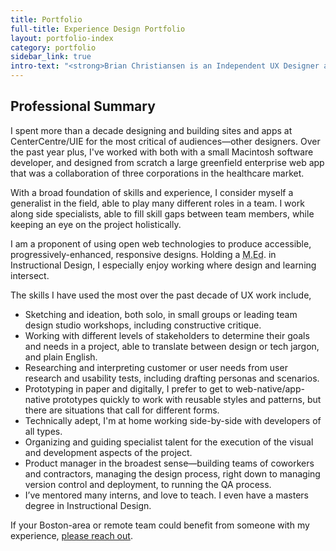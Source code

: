 ```yaml
---
title: Portfolio
full-title: Experience Design Portfolio
layout: portfolio-index
category: portfolio
sidebar_link: true
intro-text: "<strong>Brian Christiansen is an Independent UX Designer and Instructional Designer in Greater Boston</strong> available for local and remote opportunities. His designs have processed millions of dollars in revenue annually, and been used by by tens of thousands over the past decade. I'm now sharing my expertise with remote and Boston-area teams."
---
```


## Professional Summary
I spent more than a decade designing and building sites and apps at CenterCentre/UIE for the most critical of audiences—other designers. Over the past year plus, I've worked with  both with a small Macintosh software developer, and designed from scratch a large greenfield enterprise web app that was a collaboration of three corporations in the healthcare market.

With a broad foundation of skills and experience, I consider myself a generalist in the field, able to play many different roles in a team. I work along side specialists, able to fill skill gaps between team members, while keeping an eye on the project holistically.

I am a proponent of using open web technologies to produce accessible, progressively-enhanced, responsive designs. Holding a <abbr title="Master of Education Degree">M.Ed</abbr>. in Instructional Design, I especially enjoy working where design and learning intersect.

The skills I have used the most over the past decade of UX work include,

* Sketching and ideation, both solo, in small groups or leading team design studio workshops, including constructive critique.
* Working with different levels of stakeholders to determine their goals and needs in a project, able to translate between design or tech jargon, and plain English.
* Researching and interpreting customer or user needs from user research and usability tests, including drafting personas and scenarios.
* Prototyping in paper and digitally, I prefer to get to web-native/app-native prototypes quickly to work with reusable styles and patterns, but there are situations that call for different forms.
* Technically adept, I'm at home working side-by-side with developers of all types.
* Organizing and guiding specialist talent for the execution of the visual and development aspects of the project.
* Product manager in the broadest sense—building teams of coworkers and contractors, managing the design process, right down to managing version control and deployment, to running the QA process.
* I’ve mentored many interns, and love to teach. I even have a masters degree in Instructional Design.

If your Boston-area or remote team could benefit from someone with my experience, [please reach out](mailto:brian@briandigital.com).